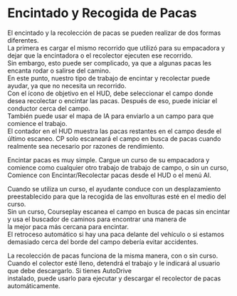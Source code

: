 # Encintado y Recogida de Pacas

  
El encintado y la recolección de pacas se pueden realizar de dos formas diferentes.  
La primera es cargar el mismo recorrido que utilizó para su empacadora y dejar que la encintadora o el recolector ejecuten ese recorrido.  
Sin embargo, esto puede ser complicado, ya que a algunas pacas les encanta rodar o salirse del camino.  
En este punto, nuestro tipo de trabajo de encintar y recolectar puede ayudar, ya que no necesita un recorrido.  
Con el ícono de objetivo en el HUD, debe seleccionar el campo donde desea recolectar o encintar las pacas. Después de eso, puede iniciar el conductor cerca del campo.  
También puede usar el mapa de IA para enviarlo a un campo para que comience el trabajo.  
El contador en el HUD muestra las pacas restantes en el campo desde el último escaneo. CP solo escaneará el campo en busca de pacas cuando realmente sea necesario por razones de rendimiento.  


  
Encintar pacas es muy simple. Cargue un curso de su empacadora y comience como cualquier otro trabajo de trabajo de campo, o sin un curso,  
Comience con Encintar/Recolectar pacas desde el HUD o el menú AI.  


  
Cuando se utiliza un curso, el ayudante conduce con un desplazamiento preestablecido para que la recogida de las envolturas esté en el medio del curso.  
Sin un curso, Courseplay escanea el campo en busca de pacas sin encintar y usa el buscador de caminos para encontrar una manera de  
la mejor paca más cercana para encintar.  
El retroceso automático si hay una paca delante del vehículo o si estamos demasiado cerca del borde del campo debería evitar accidentes.  


  
La recolección de pacas funciona de la misma manera, con o sin curso.  
Cuando el colector esté lleno, detendrá el trabajo y le indicará al usuario que debe descargarlo. Si tienes AutoDrive  
instalado, puede usarlo para ejecutar y descargar el recolector de pacas automáticamente.  


